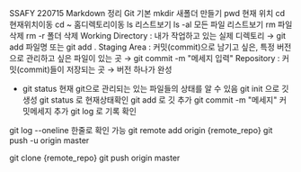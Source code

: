 SSAFY 220715 Markdown 정리
Git 기본
mkdir 새폴더 만들기
pwd 현재 위치
cd 현재위치이동 cd ~ 홈디렉토리이동
ls 리스트보기 ls -al 모든 파일 리스트보기
rm 파일 삭제 rm -r 폴더 삭제
Working Directory : 내가 작업하고 있는 실제 디렉토리 → git add 파일명 또는 git add .
Staging Area : 커밋(commit)으로 남기고 싶은, 특정 버전으로 관리하고 싶은 파일이 있는 곳 → git commit -m "메세지 입력"
Repository : 커밋(commit)들이 저장되는 곳 → 버전 하나가 완성
- git status 현재 git으로 관리되는 있는 파일들의 상태를 알 수 있음
git init 으로 깃 생성
git status 로 현재상태확인
git add 로 깃 추가
git commit -m "메세지" 커밋메세지 추가
git log 로 기록 확인

git log --oneline 한줄로 확인 가능
git remote add origin {remote_repo}
git push -u origin master

git clone {remote_repo}
git push origin master